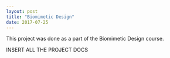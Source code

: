 ```yaml
---
layout: post
title: "Biomimetic Design"
date: 2017-07-25
---
```


This project was done as a part of the Biomimetic Design course.

INSERT ALL THE PROJECT DOCS
